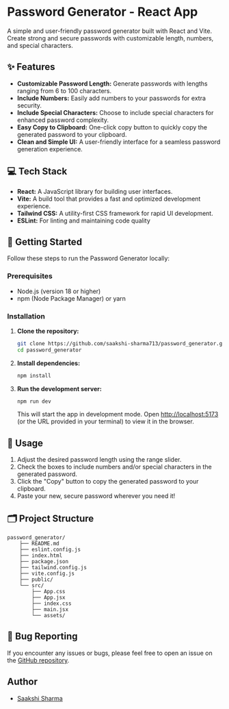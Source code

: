 # Password Generator - React App

A simple and user-friendly password generator built with React and Vite. Create strong and secure passwords with customizable length, numbers, and special characters.

## ✨ Features

*   **Customizable Password Length:** Generate passwords with lengths ranging from 6 to 100 characters.
*   **Include Numbers:** Easily add numbers to your passwords for extra security.
*   **Include Special Characters:**  Choose to include special characters for enhanced password complexity.
*   **Easy Copy to Clipboard:**  One-click copy button to quickly copy the generated password to your clipboard.
*   **Clean and Simple UI:** A user-friendly interface for a seamless password generation experience.

## 💻 Tech Stack

*   **React:** A JavaScript library for building user interfaces.
*   **Vite:** A build tool that provides a fast and optimized development experience.
*   **Tailwind CSS:** A utility-first CSS framework for rapid UI development.
*   **ESLint:** For linting and maintaining code quality

## 🚀 Getting Started

Follow these steps to run the Password Generator locally:

### Prerequisites

*   Node.js (version 18 or higher)
*   npm (Node Package Manager) or yarn

### Installation

1.  **Clone the repository:**

    ```bash
    git clone https://github.com/saakshi-sharma713/password_generator.git  
    cd password_generator
    ```

2.  **Install dependencies:**

    ```bash
    npm install 
    ```

3.  **Run the development server:**

    ```bash
    npm run dev  
    ```

    This will start the app in development mode. Open [http://localhost:5173](http://localhost:5173) (or the URL provided in your terminal) to view it in the browser.

## 📝 Usage

1.  Adjust the desired password length using the range slider.
2.  Check the boxes to include numbers and/or special characters in the generated password.
3.  Click the "Copy" button to copy the generated password to your clipboard.
4.  Paste your new, secure password wherever you need it!

## 🗂️ Project Structure

```
password_generator/
    ├── README.md
    ├── eslint.config.js
    ├── index.html
    ├── package.json
    ├── tailwind.config.js
    ├── vite.config.js
    ├── public/
    └── src/
        ├── App.css
        ├── App.jsx
        ├── index.css
        ├── main.jsx
        └── assets/
```

## 🐛 Bug Reporting

If you encounter any issues or bugs, please feel free to open an issue on the [GitHub repository](https://github.com/saakshi-sharma713/password_generator/issues).


## Author

*   [Saakshi Sharma](https://github.com/saakshi-sharma713)
